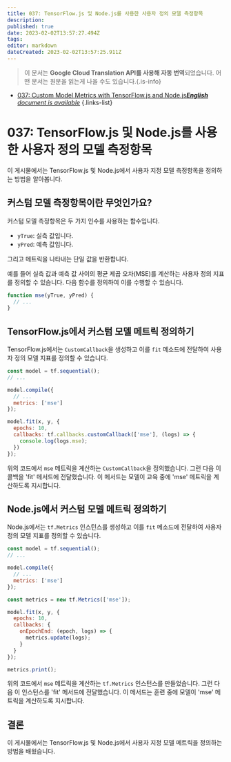```yaml
---
title: 037: TensorFlow.js 및 Node.js를 사용한 사용자 정의 모델 측정항목
description: 
published: true
date: 2023-02-02T13:57:27.494Z
tags: 
editor: markdown
dateCreated: 2023-02-02T13:57:25.911Z
---
```


> 이 문서는 **Google Cloud Translation API를 사용해 자동 번역**되었습니다.
어떤 문서는 원문을 읽는게 나을 수도 있습니다.{.is-info}



- [037: Custom Model Metrics with TensorFlow.js and Node.js***English** document is available*](/en/Knowledge-base/TensorFlow-js/Learning/037-custom-model-metrics-with-tensorflow-js-and-node-js)
{.links-list}


# 037: TensorFlow.js 및 Node.js를 사용한 사용자 정의 모델 측정항목

이 게시물에서는 TensorFlow.js 및 Node.js에서 사용자 지정 모델 측정항목을 정의하는 방법을 알아봅니다.

## 커스텀 모델 측정항목이란 무엇인가요?

커스텀 모델 측정항목은 두 가지 인수를 사용하는 함수입니다.

- `yTrue`: 실측 값입니다.
- `yPred`: 예측 값입니다.

그리고 메트릭을 나타내는 단일 값을 반환합니다.

예를 들어 실측 값과 예측 값 사이의 평균 제곱 오차(MSE)를 계산하는 사용자 정의 지표를 정의할 수 있습니다. 다음 함수를 정의하여 이를 수행할 수 있습니다.

```javascript
function mse(yTrue, yPred) {
  // ...
}
```

## TensorFlow.js에서 커스텀 모델 메트릭 정의하기

TensorFlow.js에서는 `CustomCallback`을 생성하고 이를 `fit` 메소드에 전달하여 사용자 정의 모델 지표를 정의할 수 있습니다.

```javascript
const model = tf.sequential();
// ...

model.compile({
  // ...
  metrics: ['mse']
});

model.fit(x, y, {
  epochs: 10,
  callbacks: tf.callbacks.customCallback(['mse'], (logs) => {
    console.log(logs.mse);
  })
});
```

위의 코드에서 `mse` 메트릭을 계산하는 `CustomCallback`을 정의했습니다. 그런 다음 이 콜백을 'fit' 메서드에 전달했습니다. 이 메서드는 모델이 교육 중에 'mse' 메트릭을 계산하도록 지시합니다.

## Node.js에서 커스텀 모델 메트릭 정의하기

Node.js에서는 `tf.Metrics` 인스턴스를 생성하고 이를 `fit` 메소드에 전달하여 사용자 정의 모델 지표를 정의할 수 있습니다.

```javascript
const model = tf.sequential();
// ...

model.compile({
  // ...
  metrics: ['mse']
});

const metrics = new tf.Metrics(['mse']);

model.fit(x, y, {
  epochs: 10,
  callbacks: {
    onEpochEnd: (epoch, logs) => {
      metrics.update(logs);
    }
  }
});

metrics.print();
```

위의 코드에서 `mse` 메트릭을 계산하는 `tf.Metrics` 인스턴스를 만들었습니다. 그런 다음 이 인스턴스를 'fit' 메서드에 전달했습니다. 이 메서드는 훈련 중에 모델이 'mse' 메트릭을 계산하도록 지시합니다.

## 결론

이 게시물에서는 TensorFlow.js 및 Node.js에서 사용자 지정 모델 메트릭을 정의하는 방법을 배웠습니다.
